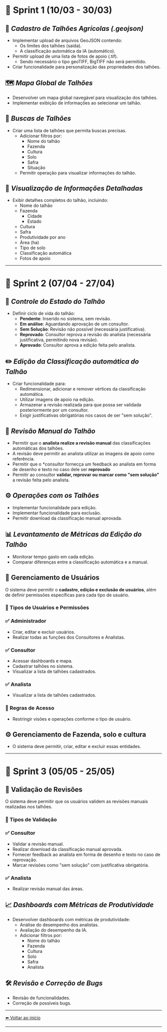 # 🏁 Sprint 1 (10/03 - 30/03)

## 📌 *Cadastro de Talhões Agrícolas (.geojson)*

- Implementar upload de arquivos GeoJSON contendo:
  - Os limites dos talhões (saída).
  - A classificação automática da IA (automático).
- Permitir upload de uma lista de fotos de apoio (.tif).
  - Sendo necessário o tipo geoTIFF, BigTIFF não será permitido.
- Criar funcionalidade para personalização das propriedades dos talhões.

## 🗺️ *Mapa Global de Talhões*

- Desenvolver um mapa global navegável para visualização dos talhões.
- Implementar exibição de informações ao selecionar um talhão.

## 🔎 *Buscas de Talhões*

- Criar uma lista de talhões que permita buscas precisas.
  - Adicionar filtros por:
    - Nome do talhão
    - Fazenda
    - Cultura
    - Solo
    - Safra
    - Situação
  - Permitir operação para visualizar informações do talhão.

## 📄 *Visualização de Informações Detalhadas*

- Exibir detalhes completos do talhão, incluindo:
  - Nome do talhão
  - Fazenda
    - Cidade
    - Estado
  - Cultura
  - Safra
  - Produtividade por ano
  - Área (ha)
  - Tipo de solo
  - Classificação automática
  - Fotos de apoio

---

# 🏁 Sprint 2 (07/04 - 27/04)

## 🔄 *Controle do Estado do Talhão*

- Definir ciclo de vida do talhão:
  - **Pendente**: Inserido no sistema, sem revisão.
  - **Em análise**: Aguardando aprovação de um consultor.
  - **Sem Solução**: Revisão não possível (necessária justificativa).
  - **Reprovado**: Consultor reprova a revisão do analista (necessária justificativa, permitindo nova revisão).
  - **Aprovado**: Consultor aprova a edição feita pelo analista.

## ✏️ *Edição da Classificação automática do Talhão*

- Criar funcionalidade para:
  - Redimensionar, adicionar e remover vértices da classificação automática.
  - Utilizar imagens de apoio na edição.
  - Armazenar a revisão realizada para que possa ser validada posteriormente por um consultor.
  - Exigir justificativas obrigatórias nos casos de ser "sem solução".
 
## 🧐 *Revisão Manual do Talhão*

- Permitir que o **analista realize a revisão manual** das classificações automáticas dos talhões.
- A revisão deve permitir ao analista utilizar as imagens de apoio como referência.
- Permitir que o **consultor* fornecça um feedback ao analista em forma de desenho e texto no caso dele ser **reprovado**
- Permitir ao consultor **validar, reprovar ou marcar como "sem solução"** a revisão feita pelo analista.


## ⚙️ *Operações com os Talhões*

- Implementar funcionalidade para edição.
- Implementar funcionalidade para exclusão.
- Permitir download da classificação manual aprovada.

## 📊 *Levantamento de Métricas da Edição do Talhão*

- Monitorar tempo gasto em cada edição.
- Comparar diferenças entre a classificação automática e a manual.

## 👥 Gerenciamento de Usuários

O sistema deve permitir o **cadastro, edição e exclusão de usuários**, além de definir permissões específicas para cada tipo de usuário.

### 📌 Tipos de Usuários e Permissões

### ✅ Administrador  
- Criar, editar e excluir usuários.  
- Realizar todas as funções dos Consultores e Analistas.  

### ✅ Consultor  
- Acessar dashboards e mapa.  
- Cadastrar talhões no sistema.  
- Visualizar a lista de talhões cadastrados.  

### ✅ Analista  
- Visualizar a lista de talhões cadastrados.  

### 📌 Regras de Acesso  
- Restringir visões e operações conforme o tipo de usuário.

## ⚙️ Gerenciamento de Fazenda, solo e cultura
- O sistema deve permitir, criar, editar e excluir essas entidades.

---

# 🏁 Sprint 3 (05/05 - 25/05)

## 👥 Validação de Revisões

O sistema deve permitir que os usuários validem as revisões manuais realizadas nos talhões.

### 📌 Tipos de Validação

### ✅ Consultor  
- Validar a revisão manual.  
- Realizar download da classificação manual aprovada.  
- Fornecer feedback ao analista em forma de desenho e texto no caso de reprovação.  
- Marcar revisões como "sem solução" com justificativa obrigatória.  

### ✅ Analista  
- Realizar revisão manual das áreas.  

## 📈 *Dashboards com Métricas de Produtividade*

- Desenvolver dashboards com métricas de produtividade:
  - Análise do desempenho dos analistas.
  - Avaliação do desempenho da IA.
  - Adicionar filtros por:
    - Nome do talhão
    - Fazenda
    - Cultura
    - Solo
    - Safra
    - Analista

## 🛠️ *Revisão e Correção de Bugs*

- Revisão de funcionalidades.
- Correção de possíveis bugs.
---

[⬅️ Voltar ao início](../README.md)

---